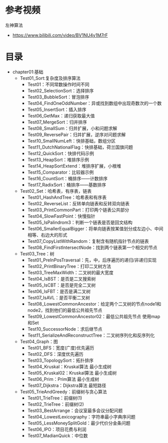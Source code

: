 # 参考视频
左神算法
- https://www.bilibili.com/video/BV1NU4y1M7rF

# 目录
- chapter01:基础
    - Test01_Sort:复杂度及排序算法
        - Test01：不同常数操作时间不同
        - Test02_SelectionSort：选择排序
        - Test03_BubbleSort：冒泡排序
        - Test04_FindOneOddNumber：异或找到数组中出现奇数次的一个数
        - Test05_InsertSort：插入排序
        - Test06_GetMax：递归获取最大值
        - Test07_MergeSort：归并排序
        - Test08_SmallSum：归并扩展，小和问题求解
        - Test09_ReversePair：归并扩展，逆序对问题求解
        - Test10_SmallNumLeft：快排基础，数组分区
        - Test11_DutchNationalFlag：快排基础，荷兰国旗问题
        - Test12_QuickSort：快排代码示例
        - Test13_HeapSort：堆排序示例
        - Test14_HeapSortExtend：堆排序扩展，小根堆
        - Test15_Comparator：比较器示例
        - Test16_CountSort：桶排序——计数排序
        - Test17_RadixSort：桶排序——基数排序
    - Test02_Set：哈希表，有序表，链表
        - Test01_HashAndTree：哈希表和有序表
        - Test02_ReverseList：反转单向链表和反转双向链表
        - Test03_PrintCommonPart：打印两个链表公共部分
        - Test04_SlowFastPoint：快慢指针
        - Test05_IsPalindrom3：判断一个链表是否是回文结构
        - Test06_SmallerEqualBigger：将单向链表按某值划分成左边小、中间相等、右边大的形式
        - Test07_CopyListWithRandom：复制含有随机指针节点的链表
        - Test08_FindFirstIntersectNode：找到两个链表第一个相交的节点
    - Test03_Tree：树
        - Test01_PreInPosTraversal：先，中，后序遍历的递归/非递归实现
        - Test02_PrintBinaryTree：打印二叉树方法
        - Test03_TreeMaxWidth：二叉树的最大宽度
        - Test04_IsBST：是否是二叉搜索树
        - Test05_IsCBT：是否是完全二叉树
        - Test06_IsFBT：是否是满二叉树
        - Test07_IsAVL：是否平衡二叉树
        - Test08_LowestCommonAncestor：给定两个二叉树的节点node1和node2，找到他们的最低公共祖先节点
        - Test09_LowestCommonAncestor02：最低公共祖先节点 使用map和Set
        - Test10_SuccessorNode：求后继节点
        - Test11_SerializeAndReconstructTree：二叉树序列化和反序列化
    - Test04_Graph：图
        - Test01_BFS：宽度(广度)优先遍历
        - Test02_DFS：深度优先遍历
        - Test03_TopologySort：拓扑排序
        - Test04_Kruskal：Kruskal算法 最小生成树
        - Test05_Kruskal02：Kruskal算法 最小生成树
        - Test06_Prim：Prim算法 最小生成树
        - Test07_Dijkstra：Dijkstra算法 最短路径
    - Test05_TrieAndGreedy：前缀树与贪心算法
        - Test01_TrieTree：前缀树(1)
        - Test02_TrieTree：前缀树(2)
        - Test03_BestArrange：会议室最多会议分配问题
        - Test04_LowestLexicography：字符串最小字典序问题
        - Test05_LessMoneySplitGold：最少代价分金条问题
        - Test06_IPO：项目花费与利润
        - Test07_MadianQuick：中位数
